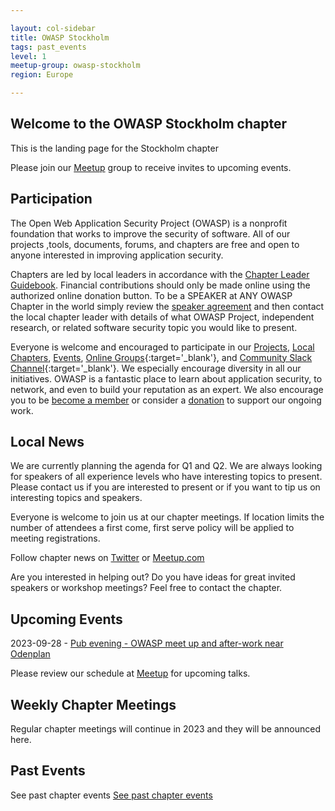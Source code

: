 ```yaml
---

layout: col-sidebar
title: OWASP Stockholm
tags: past_events
level: 1
meetup-group: owasp-stockholm
region: Europe

---
```

## Welcome to the OWASP Stockholm chapter
This is the landing page for the Stockholm chapter

Please join our [Meetup](https://www.meetup.com/owasp-stockholm/) group to receive invites to upcoming events.

## Participation
The Open Web Application Security Project (OWASP) is a nonprofit foundation that works to improve the security of software. All of our projects ,tools, documents, forums, and chapters are free and open to anyone interested in improving application security. 

Chapters are led by local leaders in accordance with the [Chapter Leader Guidebook](/www-policy/guidebook/chapter-leader). Financial contributions should only be made online using the authorized online donation button. To be a SPEAKER at ANY OWASP Chapter in the world simply review the [speaker agreement](/www-policy/legal/speaker-agreement) and then contact the local chapter leader with details of what OWASP Project, independent research, or related software security topic you would like to present.

Everyone is welcome and encouraged to participate in our [Projects](/projects), [Local Chapters](/chapters), [Events](/events), [Online Groups](https://groups.google.com/a/owasp.com/){:target='_blank'}, and [Community Slack Channel](https://owasp.slack.com/){:target='_blank'}. We especially encourage diversity in all our initiatives. OWASP is a fantastic place to learn about application security, to network, and even to build your reputation as an expert. We also encourage you to be [become a member](/membership) or consider a [donation](/donate) to support our ongoing work.

## Local News
We are currently planning the agenda for Q1 and Q2. We are always looking for speakers of all experience levels who have interesting topics to present. Please contact us if you are interested to present or if you want to tip us on interesting topics and speakers. 

Everyone is welcome to join us at our chapter meetings. If location limits the number of attendees a first come, first serve policy will be applied to meeting registrations.

Follow chapter news on [Twitter](https://twitter.com/owaspstockholm) or [Meetup.com](https://www.meetup.com/OWASP-Stockholm)

Are you interested in helping out? Do you have ideas for great invited
speakers or workshop meetings? Feel free to contact the chapter.

## Upcoming Events
2023-09-28 - [Pub evening - OWASP meet up and after-work near Odenplan](https://www.meetup.com/owasp-stockholm/events/293021766/) 

Please review our schedule at [Meetup](https://www.meetup.com/owasp-stockholm/) for upcoming talks.

## Weekly Chapter Meetings
Regular chapter meetings will continue in 2023 and they will be announced here. 

## Past Events
See past chapter events
[See past chapter events](https://owasp.org/www-chapter-stockholm/past_events.html)
